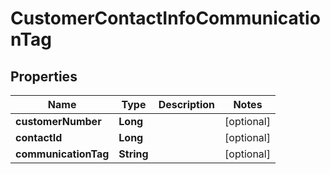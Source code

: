 

# CustomerContactInfoCommunicationTag


## Properties

| Name | Type | Description | Notes |
|------------ | ------------- | ------------- | -------------|
|**customerNumber** | **Long** |  |  [optional] |
|**contactId** | **Long** |  |  [optional] |
|**communicationTag** | **String** |  |  [optional] |



